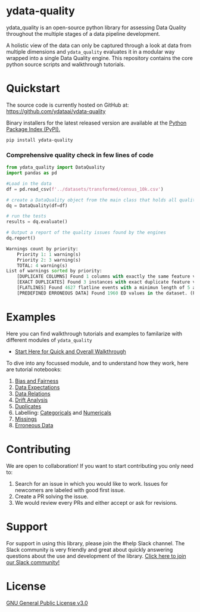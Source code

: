 # ydata-quality

ydata_quality is an open-source python library for assessing Data Quality throughout the multiple stages of a data pipeline development. 

A holistic view of the data can only be captured through a look at data from multiple dimensions and `ydata_quality` evaluates it in a modular way wrapped into a single Data Quality engine. This repository contains the core python source scripts and walkthrough tutorials.

# Quickstart

The source code is currently hosted on GitHub at: https://github.com/ydataai/ydata-quality

Binary installers for the latest released version are available at the [Python Package Index (PyPI).](https://pypi.org/project/ydata-quality/)
```
pip install ydata-quality
```

### Comprehensive quality check in few lines of code

```python
from ydata_quality import DataQuality
import pandas as pd

#Load in the data
df = pd.read_csv(f'../datasets/transformed/census_10k.csv')

# create a DataQuality object from the main class that holds all quality modules
dq = DataQuality(df=df)

# run the tests
results = dq.evaluate()

# Output a report of the quality issues found by the engines
dq.report() 
```
```python
Warnings count by priority:
	Priority 1: 1 warning(s)
	Priority 2: 3 warning(s)
	TOTAL: 4 warning(s)
List of warnings sorted by priority:
	[DUPLICATE COLUMNS] Found 1 columns with exactly the same feature values as other columns. (Priority 1: heavy impact expected)
	[EXACT DUPLICATES] Found 3 instances with exact duplicate feature values. (Priority 2: usage allowed, limited human intelligibility)
	[FLATLINES] Found 4627 flatline events with a minimun length of 5 among the columns {'marital-status', 'workclass', 'income', 'native-country', 'capital-gain', 'capital-loss', 'education', 'occupation', 'workclass2', 'sex', 'education-num', 'hours-per-week', 'relationship', 'race'}. (Priority 2: usage allowed, limited human intelligibility)
	[PREDEFINED ERRONEOUS DATA] Found 1960 ED values in the dataset. (Priority 2: usage allowed, limited human intelligibility)
```
# Examples

Here you can find walkthrough tutorials and examples to familarize with different modules of `ydata_quality`

- [Start Here for Quick and Overall Walkthrough](https://github.com/ydataai/ydata-quality/blob/master/tutorials/main.ipynb)

To dive into any focussed module, and to understand how they work, here are tutorial notebooks:
1. [Bias and Fairness](https://github.com/ydataai/ydata-quality/blob/master/tutorials/bias_fairness.ipynb)
2.  [Data Expectations](https://github.com/ydataai/ydata-quality/blob/master/tutorials/data_expectations.ipynb)
3.  [Data Relations](https://github.com/ydataai/ydata-quality/blob/master/tutorials/data_relations.ipynb)
4.  [Drift Analysis](https://github.com/ydataai/ydata-quality/blob/master/tutorials/drift.ipynb)
5.  [Duplicates](https://github.com/ydataai/ydata-quality/blob/master/tutorials/duplicates.ipynb)
6.  Labelling: [Categoricals](https://github.com/ydataai/ydata-quality/blob/master/tutorials/labelling_categorical.ipynb) and [Numericals](https://github.com/ydataai/ydata-quality/blob/master/tutorials/labelling_numerical.ipynb)
7.  [Missings](https://github.com/ydataai/ydata-quality/blob/master/tutorials/missings.ipynb)
8.  [Erroneous Data](https://github.com/ydataai/ydata-quality/blob/master/tutorials/erroneous_data.ipynb)

# Contributing
We are open to collaboration! If you want to start contributing you only need to:
1. Search for an issue in which you would like to work. Issues for newcomers are labeled with good first issue.
2. Create a PR solving the issue.
3. We would review every PRs and either accept or ask for revisions.

# Support
For support in using this library, please join the #help Slack channel. The Slack community is very friendly and great about quickly answering questions about the use and development of the library. [Click here to join our Slack community!](http://slack.ydata.ai/)

# License
[GNU General Public License v3.0](https://github.com/ydataai/ydata-quality/blob/master/LICENSE)

